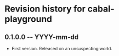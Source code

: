 # Revision history for cabal-playground

## 0.1.0.0 -- YYYY-mm-dd

* First version. Released on an unsuspecting world.
